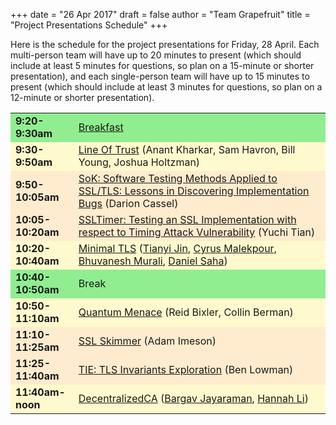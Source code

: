 +++
date = "26 Apr 2017"
draft = false
author = "Team Grapefruit"
title = "Project Presentations Schedule"
+++

Here is the schedule for the project presentations for Friday, 28
April.  Each multi-person team will have up to 20 minutes to present
(which should include at least 5 minutes for questions, so plan on a
15-minute or shorter presentation), and each single-person team will
have up to 15 minutes to present (which should include at least 3
minutes for questions, so plan on a 12-minute or shorter
presentation).  

<table>
<tr bgcolor="#90EE90">
<td width=20%><b>9:20-9:30am</b></td><td><a href="https://www.chick-fil-a.com/#breakfast">Breakfast</a></td></tr>
<tr bgcolor="#FFFACD"><td><b>9:30-9:50am</b></td><td><a href="https://lineoftrust.github.io/">Line Of Trust</a> (Anant Kharkar, Sam Havron, Bill Young, Joshua Holtzman)</td></tr>
<tr bgcolor="#FFEBCD"><td><b>9:50-10:05am</b></td><td><a href="https://darioncassel.github.io/sok-tls-testing/">SoK: Software Testing Methods Applied to SSL/TLS: Lessons in Discovering Implementation Bugs</a> (Darion Cassel)</td></tr>
<tr  bgcolor="#FFEBCD"><td><b>10:05-10:20am</b></td><td><a href="https://github.com/yuchi1989/ssltimer">SSLTimer: Testing an SSL Implementation with respect to Timing Attack Vulnerability</a> (Yuchi Tian)</td></tr>
<tr  bgcolor="#FFFACD"><td><b>10:20-10:40am</b></td><td><a href="https://github.com/cmalekpour/minimal-tls">Minimal TLS</a> (<a href="https://github.com/FreddieJin">Tianyi Jin</a>, <a href="https://github.com/cmalekpour">Cyrus Malekpour</a>, <a href="https://github.com/bhuvanesh8">Bhuvanesh Murali</a>, <a href="https://github.com/drs5ma">Daniel Saha</a>)</td></tr>
<tr bgcolor="#90EE90"><td><b>10:40-10:50am</b></td><td>Break</td></tr>
<tr  bgcolor="#FFFACD"><td><b>10:50-11:10am</b></td><td><a href="https://reidbix.github.io/QuantumMenace/">Quantum Menace</a> (Reid Bixler, Collin Berman)</td></tr>
<tr  bgcolor="#FFEBCD"><td><b>11:10-11:25am</b></td><td><a href="http://adamimeson.tech/sslskimmer/">SSL Skimmer</a> (Adam Imeson)</td></tr>
<tr  bgcolor="#FFEBCD"><td><b>11:25-11:40am</b></td><td><a href="https://lowmanb94.github.io/tie/">TIE: TLS Invariants Exploration</a> (Ben Lowman)</td></tr>
<tr  bgcolor="#FFFACD"><td><b>11:40am-noon</b></td><td><a href="https://hainali.github.io/DecentralizedCA/">DecentralizedCA</a> (<a href="https://github.com/bargavjayaraman">Bargav Jayaraman</a>, <a href="https://github.com/HainaLi/">Hannah Li</a>)
</tr>
</table>

